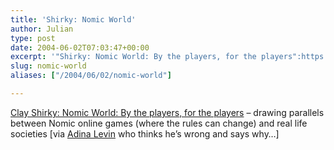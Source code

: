 ```yaml
---
title: 'Shirky: Nomic World'
author: Julian
type: post
date: 2004-06-02T07:03:47+00:00
excerpt: '"Shirky: Nomic World: By the players, for the players":https://shirky.com/writings/nomic.html  - drawing parallels between Nomic online games (where the rules can change) and real life societies [via "Adina Levin":https://alevin.com/weblog/archives/001406.html#001406]'
slug: nomic-world 
aliases: ["/2004/06/02/nomic-world"]

---
```

[Clay Shirky: Nomic World: By the players, for the players][1] &#8211; drawing parallels between Nomic online games (where the rules can change) and real life societies [via [Adina Levin][2] who thinks he&#8217;s wrong and says why&#8230;]

 [1]: https://shirky.com/writings/nomic.html
 [2]: https://alevin.com/weblog/archives/001406.html#001406